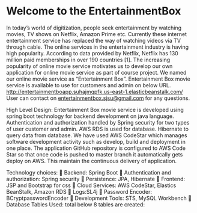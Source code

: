 Welcome to the EntertainmentBox
==================================================
In today’s world of digitization, people seek entertainment by watching
movies, TV shows on Netflix, Amazon Prime etc. Currently these
internet entertainment service has replaced the way of watching
videos via TV through cable. The online services in the entertainment
industry is having high popularity. According to data provided by
Netflix, Netflix has 130 million paid memberships in over 190 countries
[1]. The increasing popularity of online movie service motivates us to
develop our own application for online movie service as part of course
project. We named our online movie service as “Entertainment Box”.
Entertainment Box movie service is available to use for customers and
admin on below URL.
http://entertainmentboapp.suhajmqpfk.us-east-1.elasticbeanstalk.com/
User can contact on entertainmentbox.sjsu@gmail.com for any
questions.

High Level Design:
Entertainment Box movie service is developed using spring boot
technology for backend development on java language. Authentication
and authorization handled by Spring security for two types of user
customer and admin. AWS RDS is used for database. Hibernate to
query data from database. We have used AWS CodeStar which
manages software development activity such as develop, build and
deployment in one place. The application GitHub repository is
configured to AWS Code Star so that once code is pushed to master
branch it automatically gets deploy on AWS. This maintain the
continuous delivery of application.

Technology choices:
 Backend: Spring Boot
 Authentication and authorization: Spring security
 Persistence: JPA, Hibernate
 Frontend: JSP and Bootstrap for css
 Cloud Services: AWS CodeStar, Elastics BeanStalk, Amazon RDS
 Logs:SL4j
 Password Encoder: BCryptpasswordEncoder
 Development Tools: STS, MySQL Workbench
 Database Tables Used: total below 8 tables are created:


